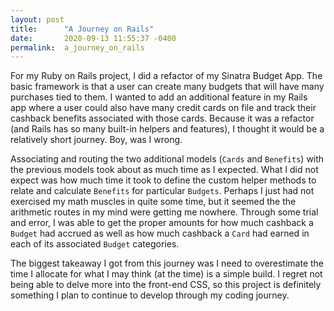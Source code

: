 ```yaml
---
layout: post
title:      "A Journey on Rails"
date:       2020-09-13 11:55:37 -0400
permalink:  a_journey_on_rails
---
```



For my Ruby on Rails project, I did a refactor of my Sinatra Budget App. The basic framework is that a user can create many budgets that will have many purchases tied to them. I wanted to add an additional feature in my Rails app where a user could also have many credit cards on file and track their cashback benefits associated with those cards. Because it was a refactor (and Rails has so many built-in helpers and features), I thought it would be a relatively short journey. Boy, was I wrong. 

Associating and routing the two additional models (`Cards` and `Benefits`) with the previous models took about as much time as I expected. What I did not expect was how much time it took to define the custom helper methods to relate and calculate `Benefits` for particular `Budgets`. Perhaps I just had not exercised my math muscles in quite some time, but it seemed the the arithmetic routes in my mind were getting me nowhere. Through some trial and error, I was able to get the proper amounts for how much cashback a `Budget` had accrued as well as how much cashback a `Card` had earned in each of its associated `Budget` categories. 

The biggest takeaway I got from this journey was I need to overestimate the time I allocate for what I may think (at the time) is a simple build. I regret not being able to delve more into the front-end CSS, so this project is definitely something I plan to continue to develop through my coding journey. 
